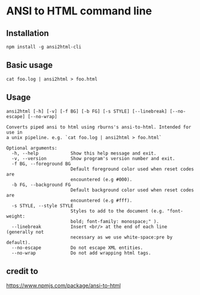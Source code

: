 # ANSI to HTML command line

## Installation
`npm install -g ansi2html-cli`

## Basic usage
`cat foo.log | ansi2html > foo.html`

## Usage
    ansi2html [-h] [-v] [-f BG] [-b FG] [-s STYLE] [--linebreak] [--no-escape] [--no-wrap]

    Converts piped ansi to html using rburns's ansi-to-html. Intended for use in
    a unix pipeline. e.g. `cat foo.log | ansi2html > foo.html`

    Optional arguments:
      -h, --help            Show this help message and exit.
      -v, --version         Show program's version number and exit.
      -f BG, --foreground BG
                            Default foreground color used when reset codes are
                            encountered (e.g #000).
      -b FG, --background FG
                            Default background color used when reset codes are
                            encountered (e.g #fff).
      -s STYLE, --style STYLE
                            Styles to add to the document (e.g. "font-weight:
                            bold; font-family: monospace;" ).
      --linebreak           Insert <br/> at the end of each line (generally not
                            necessary as we use white-space:pre by default).
      --no-escape           Do not escape XML entities.
      --no-wrap             Do not add wrapping html tags.

## credit to
https://www.npmjs.com/package/ansi-to-html
